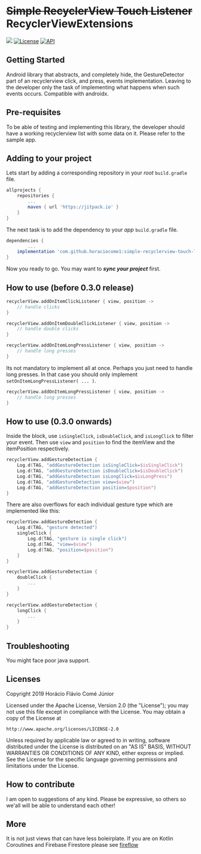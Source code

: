 # ~~Simple RecyclerView Touch Listener~~ RecyclerViewExtensions 
[![](https://jitpack.io/v/horaciocome1/simple-recyclerview-touch-listener.svg)](https://jitpack.io/#horaciocome1/simple-recyclerview-touch-listener) [![License](https://img.shields.io/badge/license-Apache%202-blue.svg)](https://www.apache.org/licenses/LICENSE-2.0) [![API](https://img.shields.io/badge/API-19%2B-brightgreen.svg?style=flat)](https://android-arsenal.com/api?level=19)

## Getting Started
Android library that abstracts, and completely hide, the GestureDetector part of an recyclerview click, and press, events implementation. Leaving to the developer only the task of implementing what happens when such events occurs.
Compatible with androidx.

## Pre-requisites
To be able of testing and implementing this library, the developer should have a working recyclerview list with some data on it. Please refer to the sample app.

## Adding to your project
Lets start by adding a corresponding repository in your _root_ `build.gradle` file.
```gradle
allprojects {
    repositories {
        ...
        maven { url 'https://jitpack.io' }
    }
}
 ```
The next task is to add the dependency to your _app_ `build.gradle` file.
```gradle
dependencies {
        ...
    implementation 'com.github.horaciocome1:simple-recyclerview-touch-listener:0.2.2'
}
```
Now you ready to go. You may want to _**sync your project**_ first.

## How to use (before 0.3.0 release)
```kotlin
recyclerView.addOnItemClickListener { view, position -> 
    // handle clicks
}

recyclerView.addOnItemDoubleClickListener { view, position ->
    // handle double clicks
}

recyclerView.addOnItemLongPressListener { view, position -> 
    // handle long presses
}
```

Its not mandatory to implement all at once. Perhaps you just need to handle long presses. In that case you should only implement `setOnItemLongPressListener( ... )`.
```kotlin
recyclerView.addOnItemLongPressListener { view, position -> 
    // handle long presses
}
```

## How to use (0.3.0 onwards)
Inside the block, use `isSingleClick`, `isDoubleClick`, and `isLongClick` to filter your event. Then use `view` and `position` to find the itemView and the itemPosition respectively.
```kotlin
recyclerView.addGestureDetection {
    Log.d(TAG, "addGestureDetection isSingleClick=$isSingleClick")
    Log.d(TAG, "addGestureDetection isDoubleClick=$isDoubleClick")
    Log.d(TAG, "addGestureDetection isLongClick=$isLongPress")
    Log.d(TAG, "addGestureDetection view=$view")
    Log.d(TAG, "addGestureDetection position=$position")
}
```
There are also overflows for each individual gesture type which are implemented like this:
```kotlin
recyclerView.addGestureDetection {
    Log.d(TAG, "gesture detected")
    singleClick {
        Log.d(TAG, "gesture is single click")
        Log.d(TAG, "view=$view")
        Log.d(TAG, "position=$position")
    }
}
```
```kotlin
recyclerView.addGestureDetection {
    doubleClick {
        ...
    }
}
```
```kotlin
recyclerView.addGestureDetection {
    longClick {
        ...
    }
}
```

## Troubleshooting
You might face poor java support.

## Licenses
Copyright 2019 Horácio Flávio Comé Júnior

Licensed under the Apache License, Version 2.0 (the "License");
you may not use this file except in compliance with the License.
You may obtain a copy of the License at

    http://www.apache.org/licenses/LICENSE-2.0

Unless required by applicable law or agreed to in writing, software
distributed under the License is distributed on an "AS IS" BASIS,
WITHOUT WARRANTIES OR CONDITIONS OF ANY KIND, either express or implied.
See the License for the specific language governing permissions and
limitations under the License.

## How to contribute
I am open to suggestions of any kind.
Please be expressive, so others so we'all will be able to understand each other!

## More
It is not just views that can have less boleirplate.
If you are on Kotlin Coroutines and Firebase Firestore please see [fireflow](https://github.com/horaciocome1/fireflow)